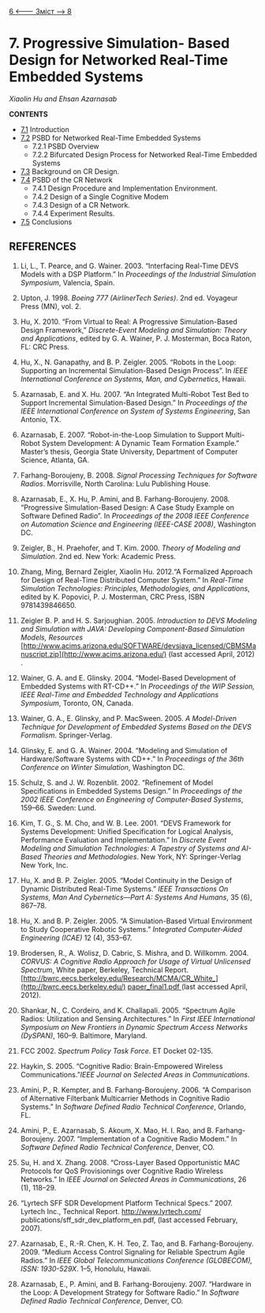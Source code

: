 [6 <--- ](6.md) [   Зміст   ](README.md) [--> 8](8.md)

# 7. Progressive Simulation- Based Design for Networked Real-Time Embedded Systems

*Xiaolin* *Hu* *and* *Ehsan* *Azarnasab*

**CONTENTS**

- [7.1](7_1.md)    Introduction 
- [7.2](7_2.md)    PSBD for Networked Real-Time Embedded Systems 
  - 7.2.1    PSBD Overview 
  - 7.2.2    Bifurcated Design Process for Networked Real-Time Embedded Systems 
- [7.3](7_3.md)    Background on CR Design. 
- [7.4](7_4.md)    PSBD of the CR Network 
  - 7.4.1    Design Procedure and Implementation Environment. 
  - 7.4.2    Design of a Single Cognitive Modem 
  - 7.4.3    Design of a CR Network. 
  - 7.4.4    Experiment Results. 
- [7.5](7_5.md)    Conclusions 

## REFERENCES

1.  Li, L., T. Pearce, and G. Wainer. 2003. “Interfacing Real-Time DEVS Models with a DSP Platform.” In *Proceedings of the Industrial Simulation Symposium*, Valencia, Spain.

2.  Upton, J. 1998. *Boeing 777 (AirlinerTech Series)*. 2nd ed. Voyageur Press (MN), vol. 2.

3.  Hu, X. 2010. “From Virtual to Real: A Progressive Simulation-Based Design Framework,” *Discrete-Event Modeling and Simulation: Theory and Applications*, edited by G. A. Wainer, P. J. Mosterman, Boca Raton, FL: CRC Press.

4.  Hu, X., N. Ganapathy, and B. P. Zeigler. 2005. “Robots in the Loop: Supporting an Incremental Simulation-Based Design Process”. In *IEEE International Conference on Systems, Man, and Cybernetics*, Hawaii.

5.  Azarnasab, E. and X. Hu. 2007. “An Integrated Multi-Robot Test Bed to Support Incremental Simulation-Based Design.” In *Proceedings of the IEEE International Conference on System of Systems Engineering*, San Antonio, TX.

6.  Azarnasab, E. 2007. “Robot-in-the-Loop Simulation to Support Multi-Robot System Development: A Dynamic Team Formation Example.” Master’s thesis, Georgia State University, Department of Computer Science, Atlanta, GA.

7.  Farhang-Boroujeny, B. 2008. *Signal Processing Techniques for Software Radios*. Morrisville, North Carolina: Lulu Publishing House.

8.  Azarnasab, E., X. Hu, P. Amini, and B. Farhang-Boroujeny. 2008. “Progressive Simulation-Based Design: A Case Study Example on Software Defined Radio”. In *Proceedings of the 2008 IEEE Conference on Automation Science and Engineering (IEEE-CASE 2008)*, Washington DC.

9.  Zeigler, B., H. Praehofer, and T. Kim. 2000. *Theory of Modeling and Simulation*. 2nd ed. New York: Academic Press.

10.  Zhang, Ming, Bernard Zeigler, Xiaolin Hu. 2012.“A Formalized Approach for Design of Real-Time Distributed Computer System.” In *Real-Time Simulation Technologies: Principles, Methodologies, and Applications*, edited by K. Popovici, P. J. Mosterman, CRC Press, ISBN 9781439846650.

11.  Zeigler B. P. and H. S. Sarjoughian. 2005. *Introduction to DEVS Modeling and Simulation with JAVA: Developing Component-Based Simulation Models, Resources* [http://www.acims.arizona.edu/SOFTWARE/devsjava_licensed/CBMSManuscript.zip](http://www.acims.arizona.edu/) (last accessed April, 2012) . 

12.  Wainer, G. A. and E. Glinsky. 2004. “Model-Based Development of Embedded Systems with RT-CD++.” In *Proceedings of the WIP Session, IEEE Real-Time and Embedded Technology and Applications Symposium*, Toronto, ON, Canada.

13.  Wainer, G. A., E. Glinsky, and P. MacSween. 2005. *A Model-Driven Technique for Development of Embedded Systems Based on the DEVS Formalism*. Springer-Verlag.

14.  Glinsky, E. and G. A. Wainer. 2004. “Modeling and Simulation of Hardware/Software Systems with CD++.” In *Proceedings of the 36th Conference on Winter Simulation*, Washington DC.

15.  Schulz, S. and J. W. Rozenblit. 2002. “Refinement of Model Specifications in Embedded Systems Design.” In *Proceedings of the 2002 IEEE Conference on Engineering of Computer-Based Systems*, 159–66. Sweden: Lund.

16.  Kim, T. G., S. M. Cho, and W. B. Lee. 2001. “DEVS Framework for Systems Development: Unified Specification for Logical Analysis, Performance Evaluation and Implementation.” In *Discrete Event Modeling and Simulation Technologies: A Tapestry of Systems and AI-Based Theories and Methodologies*. New York, NY: Springer-Verlag New York, Inc.

17.  Hu, X. and B. P. Zeigler. 2005. “Model Continuity in the Design of Dynamic Distributed Real-Time Systems.” *IEEE Transactions On Systems, Man And Cybernetics—Part A: Systems And Humans*, 35 (6), 867–78.

18.  Hu, X. and B. P. Zeigler. 2005. “A Simulation-Based Virtual Environment to Study Cooperative Robotic Systems.” *Integrated Computer-Aided Engineering (ICAE)* 12 (4), 353–67.

19.  Brodersen, R., A. Wolisz, D. Cabric, S. Mishra, and D. Willkomm. 2004. *CORVUS: A Cognitive Radio Approach for Usage of Virtual Unlicensed Spectrum*, White paper, Berkeley, Technical Report. [http://bwrc.eecs.berkeley.edu/Research/MCMA/CR_White_](http://bwrc.eecs.berkeley.edu/) [paper_final1.pdf ](http://bwrc.eecs.berkeley.edu/)(last accessed April, 2012).

20.  Shankar, N., C. Cordeiro, and K. Challapali. 2005. “Spectrum Agile Radios: Utilization and Sensing Architectures.” In *First IEEE International Symposium on New Frontiers in Dynamic Spectrum Access Networks (DySPAN)*, 160–9. Baltimore, Maryland.

21.  FCC 2002. *Spectrum Policy Task Force*. ET Docket 02-135.

22.  Haykin, S. 2005. “Cognitive Radio: Brain-Empowered Wireless Communications.”*IEEE Journal on Selected Areas in Communications*.

23.  Amini, P., R. Kempter, and B. Farhang-Boroujeny. 2006. “A Comparison of Alternative Filterbank Multicarrier Methods in Cognitive Radio Systems.” In *Software Defined Radio Technical Conference*, Orlando, FL.

24.  Amini, P., E. Azarnasab, S. Akoum, X. Mao, H. I. Rao, and B. Farhang-Boroujeny. 2007. “Implementation of a Cognitive Radio Modem.” In *Software Defined Radio Technical Conference*, Denver, CO.

25.  Su, H. and X. Zhang. 2008. “Cross-Layer Based Opportunistic MAC Protocols for QoS Provisionings over Cognitive Radio Wireless Networks.” In *IEEE Journal on Selected Areas in Communications*, 26 (1), 118–29.

26.  “Lyrtech SFF SDR Development Platform Technical Specs.” 2007. Lyrtech Inc., Technical Report. http://www.lyrtech.com/ publications/sff_sdr_dev_platform_en.pdf, (last accessed February, 2007).

27.  Azarnasab, E., R.-R. Chen, K. H. Teo, Z. Tao, and B. Farhang-Boroujeny. 2009. “Medium Access Control Signaling for Reliable Spectrum Agile Radios.” In *IEEE Global Telecommunications Conference (GLOBECOM), ISSN: 1930-529X*. 1–5, Honolulu, Hawaii.

28.  Azarnasab, E., P. Amini, and B. Farhang-Boroujeny. 2007. “Hardware in the Loop: A Development Strategy for Software Radio.” In *Software Defined Radio Technical Conference*, Denver, CO.